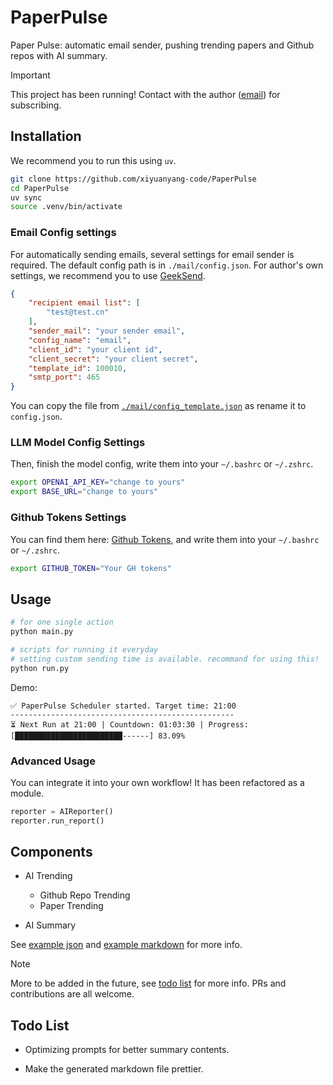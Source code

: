 # PaperPulse

Paper Pulse: automatic email sender, pushing trending papers and Github repos with AI summary.

> [!IMPORTANT]
> This project has been running! Contact with the author ([email](mailto:yangxiyuan@sjtu.edu.cn)) for subscribing.

## Installation

We recommend you to run this using `uv`.

```bash
git clone https://github.com/xiyuanyang-code/PaperPulse
cd PaperPulse
uv sync
source .venv/bin/activate
```

### Email Config settings

For automatically sending emails, several settings for email sender is required. The default config path is in `./mail/config.json`. For author's own settings, we recommend you to use [GeekSend](https://app.geeksend.com/home).

```json
{
    "recipient email list": [
        "test@test.cn"
    ],
    "sender_mail": "your sender email",
    "config_name": "email",
    "client_id": "your client id",
    "client_secret": "your client secret",
    "template_id": 100010,
    "smtp_port": 465
}
```

You can copy the file from [`./mail/config_template.json`](./mail/config_template.json) as rename it to `config.json`.

### LLM Model Config Settings

Then, finish the model config, write them into your `~/.bashrc` or `~/.zshrc`.

```bash
export OPENAI_API_KEY="change to yours"
export BASE_URL="change to yours"
```

### Github Tokens Settings

You can find them here: [Github Tokens](https://github.com/settings/tokens), and write them into your `~/.bashrc` or `~/.zshrc`. 

```bash
export GITHUB_TOKEN="Your GH tokens"
```

## Usage

```bash
# for one single action
python main.py

# scripts for running it everyday
# setting custom sending time is available. recommand for using this!
python run.py
```

Demo:

```
✅ PaperPulse Scheduler started. Target time: 21:00
--------------------------------------------------
⏳ Next Run at 21:00 | Countdown: 01:03:30 | Progress: [████████████████████████------] 83.09% 
```

### Advanced Usage

You can integrate it into your own workflow! It has been refactored as a module.

```python
reporter = AIReporter()
reporter.run_report()
```

## Components

- AI Trending
    - Github Repo Trending
    - Paper Trending

- AI Summary

See [example json](./example/20250818.json) and [example markdown](./example/20250818.md) for more info.

> [!NOTE]
> More to be added in the future, see [todo list](#todo-list) for more info. PRs and contributions are all welcome.

## Todo List

- Optimizing prompts for better summary contents.

- Make the generated markdown file prettier.